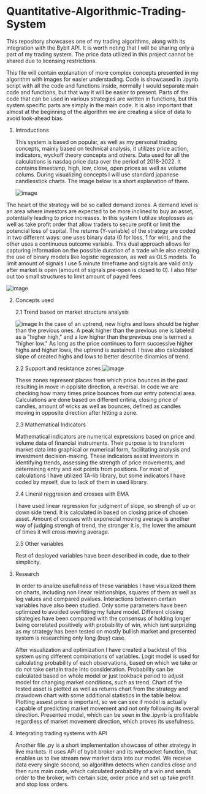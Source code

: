 # Quantitative-Algorithmic-Trading-System
This repository showcases one of my trading algorithms, along with its integration with the Bybit API.
It is worth noting that I will be sharing only a part of my trading system. The price data utilized in this project cannot be shared due to licensing restrictions.

This file will contain explanation of more complex concepts presented in my algorithm with images for easier understading. Code is showcased in .ipynb script with all the code and functions inside, normally I would separate main code and functions, but that way it will be easier to present. Parts of the code that can be used in various strategies are written in functions, but this system specific parts are simply in the main code. It is also important that almost at the beginning of the algorithm we are creating a slice of data to avoid look-ahead bias.

1. Introductions
   
   This system is based on popular, as well as my personal trading concepts, mainly based on technical analysis, it utilizes price action, indicators, wyckoff theory concepts and others.
   Data used for all the calculations is nasdaq price data over the period of 2018-2022. It contains timestamp, high, low, close, open prices as well as volume colums. During visualizing concepts I will use standard japanese candlesstick charts. The image below is a short explanation of them.
   
   ![image](https://github.com/user-attachments/assets/fe246f93-e7f0-4013-8160-a2f8af098af6)
   
  The heart of the strategy will be so called demand zones. A demand level is an area where investors are expected to be more inclined to buy an asset, potentially leading to price increases. In this system I utilize stoplosses as well as take profit order that allow traders to secure profit or limit the potencial loss of capital. The returns (Y-variable) of the strategy are coded in two different ways: one uses binary data (0 for loss, 1 for win), and the other uses a continuous outcome variable. This dual approach allows for capturing information on the possible duration of a trade while also enabling the use of binary models like logistic regression, as well as OLS models. To limit amount of signals I use 5 minute timeframe and signals are valid only after market is open (amount of signals pre-open is closed to 0). I also filter out too small structures to limit amount of payed fees.

   ![image](https://github.com/user-attachments/assets/e8aa545c-80f5-4a69-bfb5-14be89fbf0ed)

2. Concepts used
   
   2.1 Trend based on market structure analysis
   
   ![image](https://github.com/user-attachments/assets/bcb98710-11d8-4574-aa4e-4c3a9b0516e4)
    In the case of an uptrend, new highs and lows should be higher than the previous ones. A peak higher than the previous one is labeled as a "higher high," and a low higher than the previous one is termed a "higher low." As long as the price continues to form  successive higher highs and higher lows, the uptrend is sustained. I have also calculated slope of created highs and lows to better describe dinamics of trend.
   
   2.2 Support and resistance zones
   ![image](https://github.com/user-attachments/assets/1574a9e1-254e-49b2-91aa-e893cd76c283)
   
   These zones represent places from which price bounces in the past resulting in move in oppisite direction, a reversal. In code we are checking how many times price bounces from our entry potencial area. Calculations are done based on different critiria, closing price of candles, amount of wicks as well as bounces, defined as candles moving in opposite direction after hitting a zone.
   
   2.3 Mathematical Indicators
   
      Mathematical indicators are numerical expressions based on price and volume data of financial instruments. Their purpose is to transform market data into graphical or numerical form, facilitating analysis and investment decision-making. These indicators assist investors in identifying trends, assessing the strength of price movements, and determining entry and exit points from positions. For most of calculations I have utilized TA-lib library, but some indicators I have coded by myself, due to lack of them in used library.

   2.4 Lineral reggresion and crosses with EMA
   
      I have used linear regression for judgment of slope, so strengh of up or down side trend. It is calculated in based on closing price of chosen asset. Amount of crosses with exponecial moving average is another way of judging strengh of trend, the stronger it is, the lower the amount of times it will cross moving average.

   2.5 Other variables
   
      Rest of deployed variables have been described in code, due to their simplicity.

3. Research
   
   In order to analize usefullness of these variables I have visualized them on charts, including non linear relationships, squares of them as well as log values and compared pvalues. Interactions between certain variables have also been studied. Only some parameters have been optimized to avoided overfitting my future model. Different closing strategies have been compared with the consensus of holding longer being correlated positively with probability of win, which isnt surprizing as my strategy has been tested on mostly bullish market and presented system is researching only long (buy) case.
   
   After visualization and optimization I have created a backtest of this system using different combinations of variables. Logit model is used for calculating probability of each observations, based on which we take or do not take certain trade into consideration. Probability can be calculated based on whole model or just lookback period to adjust model for changing market conditions, such as trend. Chart of the tested asset is plotted as well as returns chart from the strategy and drawdown chart with some additional statistics in the table below. Plotting assest price is important, so we can see if model is actually capable of predicting market movement and not only following its overall direction. Presented model, which can be seen in the .ipynb is profitable regardless of market movement direction, which proves its usefulness.

4. Integrating trading systems with API

   Another file .py is a short implementation showcase of other strategy in live markets. It uses API of bybit broker and its websocket function, that enables us to live stream new market data into our model. We receive data every single second, so algorithm detects when candles close and then runs main code, which calculated probability of a win and sends order to the broker, with certain size, order price and set up take profit and stop loss orders.
